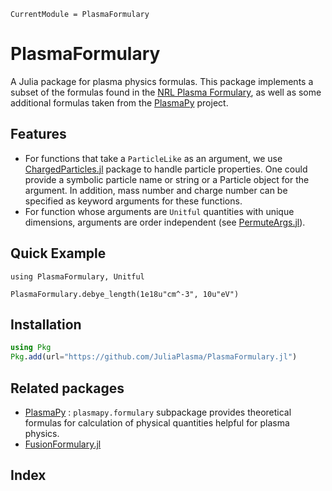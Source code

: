 ```@meta
CurrentModule = PlasmaFormulary
```

# PlasmaFormulary

A Julia package for plasma physics formulas.
This package implements a subset of the formulas found in the [NRL Plasma Formulary](https://www.nrl.navy.mil/News-Media/Publications/NRL-Plasma-Formulary/), as well as some additional formulas taken from the [PlasmaPy](https://docs.plasmapy.org) project.

## Features

- For functions that take a `ParticleLike` as an argument, we use [ChargedParticles.jl](https://github.com/Beforerr/ChargedParticles.jl) package to handle particle properties. One could provide a symbolic particle name or string or a Particle object for the argument. In addition, mass number and charge number can be specified as keyword arguments for these functions.
- For function whose arguments are `Unitful` quantities with unique dimensions, arguments are order independent (see [PermuteArgs.jl](https://github.com/Beforerr/PermuteArgs.jl)).

## Quick Example

```@repl share
using PlasmaFormulary, Unitful

PlasmaFormulary.debye_length(1e18u"cm^-3", 10u"eV")
```

## Installation

```julia
using Pkg
Pkg.add(url="https://github.com/JuliaPlasma/PlasmaFormulary.jl")
```

## Related packages

- [PlasmaPy](https://docs.plasmapy.org) : `plasmapy.formulary` subpackage provides theoretical formulas for calculation of physical quantities helpful for plasma physics.
- [FusionFormulary.jl](https://github.com/JuliaFusion/FusionFormulary.jl)

## Index

```@index
```
